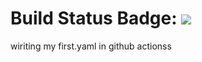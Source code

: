# Build Status Badge: ![](https://github.com/dwarak72TR/githubActionDemo/workflows/vercodeTest.yaml/badge.svg)
wiriting my first.yaml in github actionss
